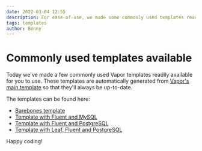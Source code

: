```yaml
---
date: 2022-03-04 12:55
description: For ease-of-use, we made some commonly used templates readily available
tags: templates
author: Benny
---
```

# Commonly used templates available

Today we've made a few commonly used Vapor templates readily available for you to use. These templates are automatically generated from [Vapor's main template](https://github.com/vapor/template) so that they'll always be up-to-date.  
  
The templates can be found here:  
- [Barebones template](https://github.com/vapor/template-bare)  
- [Template with Fluent and MySQL](https://github.com/vapor/template-fluent-mysql)  
- [Template with Fluent and PostgreSQL](https://github.com/vapor/template-fluent-postgres)  
- [Template with Leaf, Fluent and PostgreSQL](https://github.com/vapor/template-fluent-postgres-leaf)  

Happy coding!
